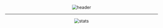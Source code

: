 <div align='center'>

![header](https://capsule-render.vercel.app/api?type=waving&color=auto&height=250&section=header&text=Woo%20Hyunmin&fontSize=70&animation=scaleIn)

  
  <hr />
  
![stats](https://github-readme-stats.vercel.app/api?username=woohm402&show_icons=true)

  </div>
